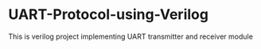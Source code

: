 # UART-Protocol-using-Verilog
This is verilog project implementing UART transmitter and receiver module
